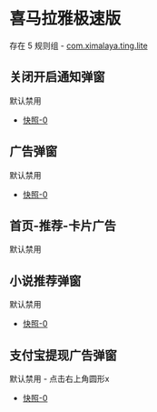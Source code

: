 # 喜马拉雅极速版

存在 5 规则组 - [com.ximalaya.ting.lite](/src/apps/com.ximalaya.ting.lite.ts)

## 关闭开启通知弹窗

默认禁用

- [快照-0](https://i.gkd.li/import/13256505)

## 广告弹窗

默认禁用

- [快照-0](https://i.gkd.li/import/13218286)

## 首页-推荐-卡片广告

默认禁用

## 小说推荐弹窗

默认禁用

- [快照-0](https://i.gkd.li/import/13229127)

## 支付宝提现广告弹窗

默认禁用 - 点击右上角圆形x

- [快照-0](https://i.gkd.li/import/13256447)
